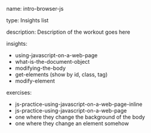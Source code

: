 name: intro-browser-js

type: Insights list

description: Description of the workout goes here

insights:
  - using-javascript-on-a-web-page
  - what-is-the-document-object
  - modifying-the-body
  - get-elements (show by id, class, tag)
  - modify-element

exercises:
  - js-practice-using-javascript-on-a-web-page-inline
  - js-practice-using-javascript-on-a-web-page
  - one where they change the background of the body
  - one where they change an element somehow
